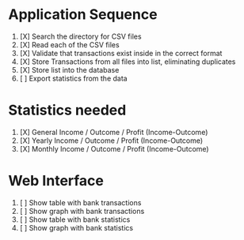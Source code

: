 Application Sequence
=======================================================================
1. [X] Search the directory for CSV files
2. [X] Read each of the CSV files
3. [X] Validate that transactions exist inside in the correct format
4. [X] Store Transactions from all files into list, eliminating duplicates
5. [X] Store list into the database
6. [ ] Export statistics from the data

Statistics needed
=======================================================================
1. [X] General  Income / Outcome / Profit (Income-Outcome)
2. [X] Yearly   Income / Outcome / Profit (Income-Outcome)
3. [X] Monthly  Income / Outcome / Profit (Income-Outcome)

Web Interface
=======================================================================
1. [ ] Show table with bank transactions
2. [ ] Show graph with bank transactions
3. [ ] Show table with bank statistics
4. [ ] Show graph with bank statistics
